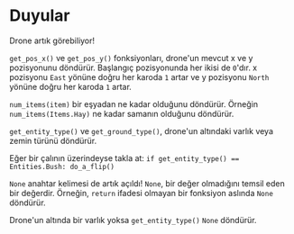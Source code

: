 # Duyular
Drone artık görebiliyor! 

`get_pos_x()` ve `get_pos_y()` fonksiyonları, drone'un mevcut x ve y pozisyonunu döndürür. Başlangıç pozisyonunda her ikisi de `0`'dır. x pozisyonu `East` yönüne doğru her karoda `1` artar ve y pozisyonu `North` yönüne doğru her karoda `1` artar.

`num_items(item)` bir eşyadan ne kadar olduğunu döndürür.
Örneğin `num_items(Items.Hay)` ne kadar samanın olduğunu döndürür.

`get_entity_type()` ve `get_ground_type()`, drone'un altındaki varlık veya zemin türünü döndürür.

Eğer bir çalının üzerindeyse takla at:
`if get_entity_type() == Entities.Bush:
	do_a_flip()`

`None` anahtar kelimesi de artık açıldı! `None`, bir değer olmadığını temsil eden bir değerdir.
Örneğin, `return` ifadesi olmayan bir fonksiyon aslında `None` döndürür.

Drone'un altında bir varlık yoksa `get_entity_type()` `None` döndürür.
